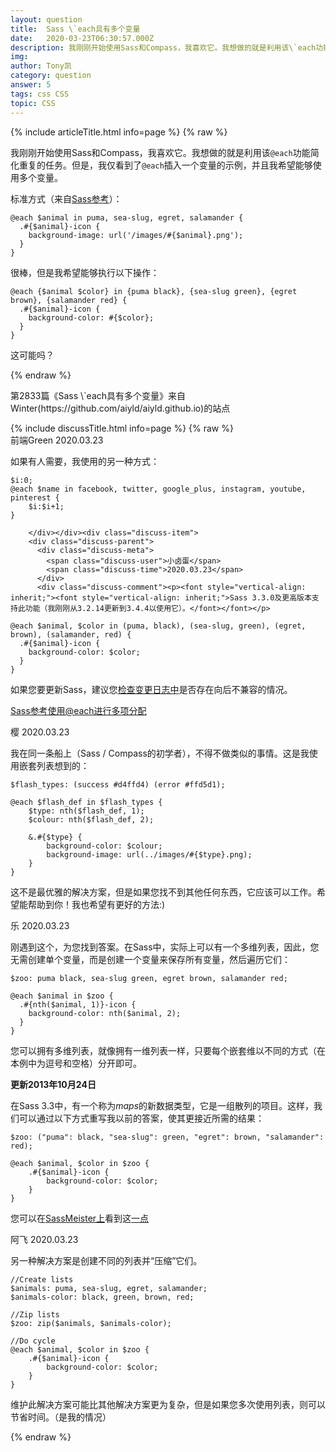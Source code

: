 ```yaml
---
layout: question
title:  Sass \`each具有多个变量
date:   2020-03-23T06:30:57.000Z
description: 我刚刚开始使用Sass和Compass，我喜欢它。我想做的就是利用该\`each功能简化重复的任务。但是，我仅看到了\`each插入一个变量的示例，并且我希望...
img: 
author: Tony凯
category: question
answer: 5
tags: css CSS
topic: CSS
---
```

<div class="article-root">
  <div class="article">
    {% include articleTitle.html info=page %}
    {% raw %}
    <div class="article-content"><p><font style="vertical-align: inherit;"><font style="vertical-align: inherit;">我刚刚开始使用Sass和Compass，我喜欢它。</font><font style="vertical-align: inherit;">我想做的就是利用该</font></font><code>@each</code><font style="vertical-align: inherit;"><font style="vertical-align: inherit;">功能简化重复的任务。</font><font style="vertical-align: inherit;">但是，我仅看到了</font></font><code>@each</code><font style="vertical-align: inherit;"><font style="vertical-align: inherit;">插入一个变量的</font><font style="vertical-align: inherit;">示例</font><font style="vertical-align: inherit;">，并且我希望能够使用多个变量。</font></font></p>

<p><font style="vertical-align: inherit;"><font style="vertical-align: inherit;">标准方式（来自</font></font><a href="http://sass-lang.com/docs/yardoc/file.SASS_REFERENCE.html#each-directive" rel="noreferrer"><font style="vertical-align: inherit;"><font style="vertical-align: inherit;">Sass参考</font></font></a><font style="vertical-align: inherit;"><font style="vertical-align: inherit;">）：</font></font></p>

<pre><code>@each $animal in puma, sea-slug, egret, salamander {<font></font>
  .#{$animal}-icon {<font></font>
    background-image: url('/images/#{$animal}.png');<font></font>
  }<font></font>
}<font></font>
</code></pre>

<p><font style="vertical-align: inherit;"><font style="vertical-align: inherit;">很棒，但是我希望能够执行以下操作：</font></font></p>

<pre><code>@each {$animal $color} in {puma black}, {sea-slug green}, {egret brown}, {salamander red} {<font></font>
  .#{$animal}-icon {<font></font>
    background-color: #{$color};<font></font>
  }<font></font>
}<font></font>
</code></pre>

<p><font style="vertical-align: inherit;"><font style="vertical-align: inherit;">这可能吗？</font></font></p></div>
    {% endraw %}
  </div>
  <p class="winter_mark">第2833篇《Sass \`each具有多个变量》来自Winter(https://github.com/aiyld/aiyld.github.io)的站点</p>
  <div class="discuss-wrapper">
    {% include discussTitle.html info=page %}
    {% raw %}
    <div class="discuss-list">
    <div class="discuss-item">
        <div class="discuss-parent">
          <div class="discuss-meta">
            <span class="discuss-user">前端Green</span>
            <span class="discuss-time">2020.03.23</span>
          </div>
          <div class="discuss-comment"><p><font style="vertical-align: inherit;"><font style="vertical-align: inherit;">如果有人需要，我使用的另一种方式：</font></font></p>

<pre><code>$i:0;<font></font>
@each $name in facebook, twitter, google_plus, instagram, youtube, pinterest {<font></font>
    $i:$i+1;<font></font>
}<font></font>
</code></pre></div>
        </div></div><div class="discuss-item">
        <div class="discuss-parent">
          <div class="discuss-meta">
            <span class="discuss-user">小卤蛋</span>
            <span class="discuss-time">2020.03.23</span>
          </div>
          <div class="discuss-comment"><p><font style="vertical-align: inherit;"><font style="vertical-align: inherit;">Sass 3.3.0及更高版本支持此功能（我刚刚从3.2.14更新到3.4.4以使用它）。</font></font></p>

<pre><code>@each $animal, $color in (puma, black), (sea-slug, green), (egret, brown), (salamander, red) {<font></font>
  .#{$animal}-icon {<font></font>
    background-color: $color;<font></font>
  }<font></font>
}<font></font>
</code></pre>

<p><font style="vertical-align: inherit;"><font style="vertical-align: inherit;">如果您要更新Sass，</font><font style="vertical-align: inherit;">建议您</font></font><a href="http://sass-lang.com/documentation/file.SASS_CHANGELOG.html#330_7_march_2014" rel="nofollow"><font style="vertical-align: inherit;"><font style="vertical-align: inherit;">检查变更日志中</font></font></a><font style="vertical-align: inherit;"><font style="vertical-align: inherit;">是否存在向后不兼容的情况。</font></font></p>

<p><a href="http://sass-lang.com/documentation/file.SASS_REFERENCE.html#each-multi-assign" rel="nofollow"><font style="vertical-align: inherit;"><font style="vertical-align: inherit;">Sass参考使用@each进行多项分配</font></font></a></p></div>
        </div></div><div class="discuss-item">
        <div class="discuss-parent">
          <div class="discuss-meta">
            <span class="discuss-user">樱</span>
            <span class="discuss-time">2020.03.23</span>
          </div>
          <div class="discuss-comment"><p><font style="vertical-align: inherit;"><font style="vertical-align: inherit;">我在同一条船上（Sass / Compass的初学者），不得不做类似的事情。</font><font style="vertical-align: inherit;">这是我使用嵌套列表想到的：</font></font></p>

<pre><code>$flash_types: (success #d4ffd4) (error #ffd5d1);<font></font>
<font></font>
@each $flash_def in $flash_types {<font></font>
    $type: nth($flash_def, 1);<font></font>
    $colour: nth($flash_def, 2);<font></font>
<font></font>
    &amp;.#{$type} {<font></font>
        background-color: $colour;<font></font>
        background-image: url(../images/#{$type}.png);<font></font>
    }<font></font>
}<font></font>
</code></pre>

<p><font style="vertical-align: inherit;"><font style="vertical-align: inherit;">这不是最优雅的解决方案，但是如果您找不到其他任何东西，它应该可以工作。</font><font style="vertical-align: inherit;">希望能帮助到你！</font><font style="vertical-align: inherit;">我也希望有更好的方法:)</font></font></p></div>
        </div></div><div class="discuss-item">
        <div class="discuss-parent">
          <div class="discuss-meta">
            <span class="discuss-user">乐</span>
            <span class="discuss-time">2020.03.23</span>
          </div>
          <div class="discuss-comment"><p><font style="vertical-align: inherit;"><font style="vertical-align: inherit;">刚遇到这个，为您找到答案。</font><font style="vertical-align: inherit;">在Sass中，实际上可以有一个多维列表，因此，您无需创建单个变量，而是创建一个变量来保存所有变量，然后遍历它们：</font></font></p>

<pre><code>$zoo: puma black, sea-slug green, egret brown, salamander red;<font></font>
<font></font>
@each $animal in $zoo {<font></font>
  .#{nth($animal, 1)}-icon {<font></font>
    background-color: nth($animal, 2);<font></font>
  }<font></font>
}<font></font>
</code></pre>

<p><font style="vertical-align: inherit;"><font style="vertical-align: inherit;">您可以拥有多维列表，就像拥有一维列表一样，只要每个嵌套维以不同的方式（在本例中为逗号和空格）分开即可。</font></font></p>

<p><strong><font style="vertical-align: inherit;"><font style="vertical-align: inherit;">更新2013年10月24日</font></font></strong></p>

<p><font style="vertical-align: inherit;"><font style="vertical-align: inherit;">在Sass 3.3中，有一个称为</font></font><em><font style="vertical-align: inherit;"><font style="vertical-align: inherit;">maps</font></font></em><font style="vertical-align: inherit;"><font style="vertical-align: inherit;">的新数据类型</font><font style="vertical-align: inherit;">，它是一组散列的项目。</font><font style="vertical-align: inherit;">这样，我们可以通过以下方式重写我以前的答案，使其更接近所需的结果：</font></font></p>

<pre><code>$zoo: ("puma": black, "sea-slug": green, "egret": brown, "salamander": red);<font></font>
<font></font>
@each $animal, $color in $zoo {<font></font>
    .#{$animal}-icon {<font></font>
        background-color: $color;<font></font>
    }<font></font>
}<font></font>
</code></pre>

<p><font style="vertical-align: inherit;"><font style="vertical-align: inherit;">您可以在</font><a href="http://sassmeister.com/gist/7144802" rel="noreferrer"><font style="vertical-align: inherit;">SassMeister上</font></a><font style="vertical-align: inherit;">看到这</font></font><a href="http://sassmeister.com/gist/7144802" rel="noreferrer"><font style="vertical-align: inherit;"><font style="vertical-align: inherit;">一点</font></font></a></p></div>
        </div></div><div class="discuss-item">
        <div class="discuss-parent">
          <div class="discuss-meta">
            <span class="discuss-user">阿飞</span>
            <span class="discuss-time">2020.03.23</span>
          </div>
          <div class="discuss-comment"><p><font style="vertical-align: inherit;"><font style="vertical-align: inherit;">另一种解决方案是创建不同的列表并“压缩”它们。 </font></font></p>

<pre><code>//Create lists<font></font>
$animals: puma, sea-slug, egret, salamander;<font></font>
$animals-color: black, green, brown, red;<font></font>
<font></font>
//Zip lists<font></font>
$zoo: zip($animals, $animals-color);<font></font>
<font></font>
//Do cycle<font></font>
@each $animal, $color in $zoo {<font></font>
    .#{$animal}-icon {<font></font>
        background-color: $color;<font></font>
    }<font></font>
}<font></font>
</code></pre>

<p><font style="vertical-align: inherit;"><font style="vertical-align: inherit;">维护此解决方案可能比其他解决方案更为复杂，但是如果您多次使用列表，则可以节省时间。</font><font style="vertical-align: inherit;">（是我的情况）</font></font></p></div>
        </div></div>
    </div>
    {% endraw %}
  </div>
<div>
